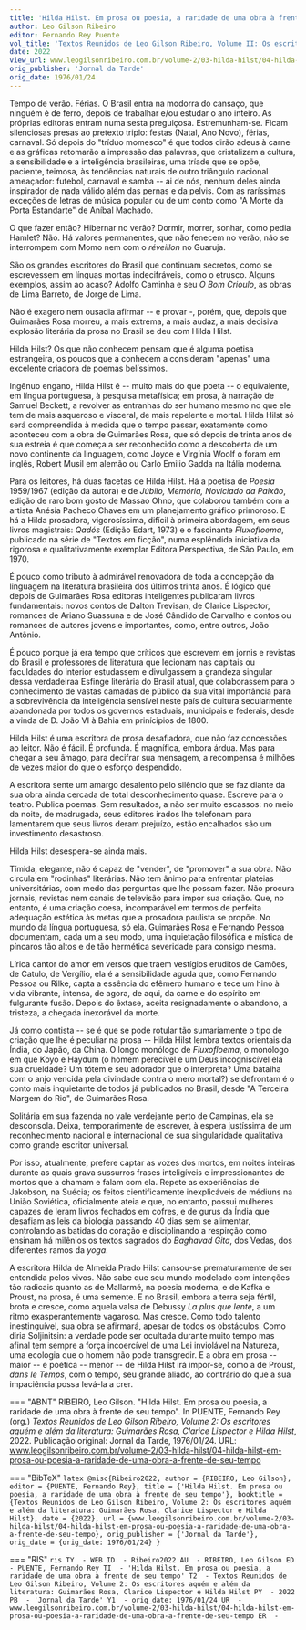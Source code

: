 ```yaml
---
title: 'Hilda Hilst. Em prosa ou poesia, a raridade de uma obra à frente de seu tempo'
author: Leo Gilson Ribeiro
editor: Fernando Rey Puente
vol_title: 'Textos Reunidos de Leo Gilson Ribeiro, Volume II: Os escritores aquém e além da literatura: Guimarães Rosa, Clarice Lispector e Hilda Hilst'
date: 2022
view_url: www.leogilsonribeiro.com.br/volume-2/03-hilda-hilst/04-hilda-hilst-em-prosa-ou-poesia-a-raridade-de-uma-obra-a-frente-de-seu-tempo
orig_publisher: 'Jornal da Tarde'
orig_date: 1976/01/24
---
```


Tempo de verão. Férias. O Brasil entra na modorra do cansaço, que ninguém é de ferro, depois de trabalhar e/ou estudar o ano inteiro. As próprias editoras entram numa sesta preguiçosa. Estremunham-se. Ficam silenciosas presas ao pretexto triplo: festas (Natal, Ano Novo), férias, carnaval. Só depois do "tríduo momesco" é que todos dirão adeus à carne e as gráficas retomarão a impressão das palavras, que cristalizam a cultura, a sensibilidade e a inteligência brasileiras, uma tríade que se opõe, paciente, teimosa, às tendências naturais de outro triângulo nacional ameaçador: futebol, carnaval e samba -- ai de nós, nenhum deles ainda inspirador de nada válido além das pernas e da pelvis. Com as raríssimas exceções de letras de música popular ou de um conto como "A Morte da Porta Estandarte" de Aníbal Machado.

O que fazer então? Hibernar no verão? Dormir, morrer, sonhar, como pedia Hamlet? Não. Há valores permanentes, que não fenecem no verão, não se interrompem com Momo nem com o *réveillon* no Guaruja.

São os grandes escritores do Brasil que continuam secretos, como se escrevessem em línguas mortas indecifráveis, como o etrusco. Alguns exemplos, assim ao acaso? Adolfo Caminha e seu *O Bom Crioulo*, as obras de Lima Barreto, de Jorge de Lima.

Não é exagero nem ousadia afirmar -- e provar -, porém, que, depois que Guimarães Rosa morreu, a mais extrema, a mais audaz, a mais decisiva explosão literária da prosa no Brasil se deu com Hilda Hilst.

Hilda Hilst? Os que não conhecem pensam que é alguma poetisa estrangeira, os poucos que a conhecem a consideram "apenas" uma excelente criadora de poemas belíssimos.

Ingênuo engano, Hilda Hilst é -- muito mais do que poeta -- o equivalente, em língua portuguesa, à pesquisa metafísica; em prosa, à narração de Samuel Beckett, a revolver as entranhas do ser humano mesmo no que ele tem de mais asqueroso e visceral, de mais repelente e mortal. Hilda Hilst só será compreendida à medida que o tempo passar, exatamente como aconteceu com a obra de Guimarães Rosa, que só depois de trinta anos de sua estreia é que começa a ser reconhecido como a descoberta de um novo continente da linguagem, como Joyce e Virgínia Woolf o foram em inglês, Robert Musil em alemão ou Carlo Emilio Gadda na Itália moderna.

Para os leitores, há duas facetas de Hilda Hilst. Há a poetisa de *Poesia* 1959/1967 (edição da autora) e de *Júbilo, Memória, Noviciado da Paixão*, edição de raro bom gosto de Massao Ohno, que colaborou também com a artista Anésia Pacheco Chaves em um planejamento gráfico primoroso. E há a Hilda prosadora, vigorosíssima, difícil à primeira abordagem, em seus livros magistrais: *Qadós* (Edição Edart, 1973) e o fascinante *Fluxofloema*, publicado na série de "Textos em ficção", numa esplêndida iniciativa da rigorosa e qualitativamente exemplar Editora Perspectiva, de São Paulo, em 1970.

É pouco como tributo à admirável renovadora de toda a concepção da linguagem na literatura brasileira dos últimos trinta anos. É lógico que depois de Guimarães Rosa editoras inteligentes publicaram livros fundamentais: novos contos de Dalton Trevisan, de Clarice Lispector, romances de Ariano Suassuna e de José Cândido de Carvalho e contos ou romances de autores jovens e importantes, como, entre outros, João Antõnio.

É pouco porque já era tempo que críticos que escrevem em jornis e revistas do Brasil e professores de literatura que lecionam nas capitais ou faculdades do interior estudassem e divulgassem a grandeza singular dessa verdadeiraa Esfinge literária do Brasil atual, que colaborassem para o conhecimento de vastas camadas de público da sua vital importância para a sobrevivência da inteligência sensível neste país de cultura secularmente abandonada por todos os governos estaduais, municipais e federais, desde a vinda de D. João VI à Bahia em prinícipios de 1800.

Hilda Hilst é uma escritora de prosa desafiadora, que não faz concessões ao leitor. Não é fácil. É profunda. É magnífica, embora árdua. Mas para chegar a seu âmago, para decifrar sua mensagem, a recompensa é milhões de vezes maior do que o esforço despendido.

A escritora sente um amargo desalento pelo silêncio que se faz diante da sua obra ainda cercada de total desconhecimento quase. Escreve para o teatro. Publica poemas. Sem resultados, a não ser muito escassos: no meio da noite, de madrugada, seus editores irados lhe telefonam para lamentarem que seus livros deram prejuízo, estão encalhados são um investimento desastroso.

Hilda Hilst desespera-se ainda mais.

Tímida, elegante, não é capaz de "vender", de "promover" a sua obra. Não circula em "rodinhas" literárias. Não tem ânimo para enfrentar plateias universitárias, com medo das perguntas que lhe possam fazer. Não procura jornais, revistas nem canais de televisão para impor sua criação. Que, no entanto, é uma criação coesa, incomparável em termos de perfeita adequação estética às metas que a prosadora paulista se propõe. No mundo da língua portuguesa, só ela. Guimarães Rosa e Fernando Pessoa documentam, cada um a seu modo, uma inquietação filosófica e mística de píncaros tão altos e de tão hermética severidade para consigo mesma.

Lírica cantor do amor em versos que traem vestígios eruditos de Camões, de Catulo, de Vergílio, ela é a sensibilidade aguda que, como Fernando Pessoa ou Rilke, capta a essência do efêmero humano e tece um hino à vida vibrante, intensa, de agora, de aqui, da carne e do espírito em fulgurante fusão. Depois do êxtase, aceita resignadamente o abandono, a tristeza, a chegada inexorável da morte.

Já como contista -- se é que se pode rotular tão sumariamente o tipo de criação que lhe é peculiar na prosa -- Hilda Hilst lembra textos orientais da Índia, do Japão, da China. O longo monólogo de *Fluxofloema*, o monólogo em que Koyo e Haydum (o homem perecível e um Deus incogniscível ela sua crueldade? Um tótem e seu adorador que o interpreta? Uma batalha com o anjo vencida pela divindade contra o mero mortal?) se defrontam é o conto mais inquietante de todos já publicados no Brasil, desde "A Terceira Margem do Rio", de Guimarães Rosa.

Solitária em sua fazenda no vale verdejante perto de Campinas, ela se desconsola. Deixa, temporarimente de escrever, à espera justíssima de um reconhecimento nacional e internacional de sua singularidade qualitativa como grande escritor universal.

Por isso, atualmente, prefere captar as vozes dos mortos, em noites inteiras durante as quais grava sussurros frases inteligíveis e impressionantes de mortos que a chamam e falam com ela. Repete as experiências de Jakobson, na Suécia; os feitos cientificamente inexplicáveis de médiuns na União Soviética, oficialmente ateia e que, no entanto, possui mulheres capazes de leram livros fechados em cofres, e de gurus da Índia que desafiam as leis da biologia passando 40 dias sem se alimentar, controlando as batidas do coração e disciplinando a respirção como ensinam há milênios os textos sagrados do *Baghavad Gita*, dos Vedas, dos diferentes ramos da *yoga*.

A escritora Hilda de Almeida Prado Hilst cansou-se prematuramente de ser entendida pelos vivos. Não sabe que seu mundo modelado com intenções tão radicais quanto as de Mallarmé, na poesia moderna, e de Kafka e Proust, na prosa, é uma semente. E no Brasil, embora a terra seja fértil, brota e cresce, como aquela valsa de Debussy *La plus que lente*, a um ritmo exasperantemente vagaroso. Mas cresce. Como todo talento inestinguível, sua obra se afirmará, apesar de todos os obstáculos. Como diria Soljinitsin: a verdade pode ser ocultada durante muito tempo mas afinal tem sempre a força incoercível de uma Lei inviolável na Natureza, uma ecologia que o homem não pode transgredir. E a obra em prosa -- maior -- e poética -- menor -- de Hilda Hilst irá impor-se, como a de Proust, *dans le Temps*, com o tempo, seu grande aliado, ao contrário do que a sua impaciência possa levá-la a crer.


=== "ABNT"
    RIBEIRO, Leo Gilson. "Hilda Hilst. Em prosa ou poesia, a raridade de uma obra à frente de seu tempo". In PUENTE, Fernando Rey (org.) <em>Textos Reunidos de Leo Gilson Ribeiro, Volume 2: Os escritores aquém e além da literatura: Guimarães Rosa, Clarice Lispector e Hilda Hilst</em>, 2022. Publicação original: Jornal da Tarde, 1976/01/24. URL: <a href="yml_view_url">www.leogilsonribeiro.com.br/volume-2/03-hilda-hilst/04-hilda-hilst-em-prosa-ou-poesia-a-raridade-de-uma-obra-a-frente-de-seu-tempo</a>

=== "BibTeX"
    ```latex
    @misc{Ribeiro2022,
    author = {RIBEIRO, Leo Gilson},
    editor = {PUENTE, Fernando Rey},
    title = {'Hilda Hilst. Em prosa ou poesia, a raridade de uma obra à frente de seu tempo'},
    booktitle = {Textos Reunidos de Leo Gilson Ribeiro, Volume 2: Os escritores aquém e além da literatura: Guimarães Rosa, Clarice Lispector e Hilda Hilst},
    date = {2022},
    url = {www.leogilsonribeiro.com.br/volume-2/03-hilda-hilst/04-hilda-hilst-em-prosa-ou-poesia-a-raridade-de-uma-obra-a-frente-de-seu-tempo},
    orig_publisher = {'Jornal da Tarde'},
    orig_date = {orig_date: 1976/01/24}
    }
    ```

=== "RIS"
    ```ris
    TY  - WEB
    ID  - Ribeiro2022
    AU  - RIBEIRO, Leo Gilson
    ED  - PUENTE, Fernando Rey
    TI  - 'Hilda Hilst. Em prosa ou poesia, a raridade de uma obra à frente de seu tempo'
    T2  - Textos Reunidos de Leo Gilson Ribeiro, Volume 2: Os escritores aquém e além da literatura: Guimarães Rosa, Clarice Lispector e Hilda Hilst
    PY  - 2022
    PB  - 'Jornal da Tarde'
    Y1  - orig_date: 1976/01/24
    UR  - www.leogilsonribeiro.com.br/volume-2/03-hilda-hilst/04-hilda-hilst-em-prosa-ou-poesia-a-raridade-de-uma-obra-a-frente-de-seu-tempo
    ER  - 
    ```

